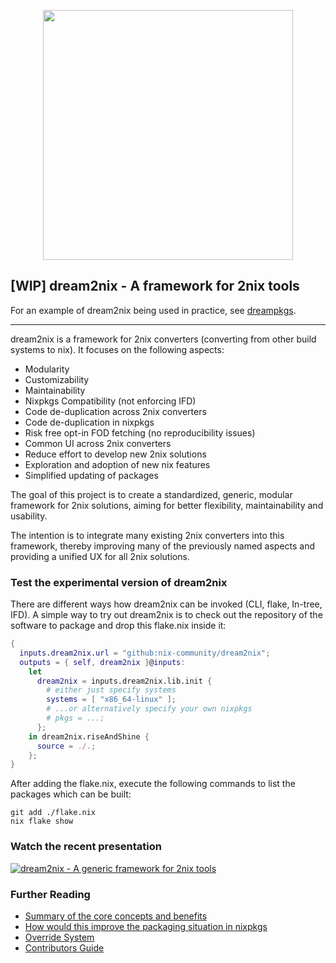 <p align="center">
<img width="400" src="https://gist.githubusercontent.com/DavHau/755fed3774e89c0b9b8953a0a25309fa/raw/e2a12a60ae49aa5eb11b42775abdd1652dbe63c0/dream2nix-01.png">
</p>

## [WIP] dream2nix - A framework for 2nix tools

For an example of dream2nix being used in practice, see [dreampkgs](https://github.com/DavHau/dreampkgs).

---
dream2nix is a framework for 2nix converters (converting from other build systems to nix).
It focuses on the following aspects:

- Modularity
- Customizability
- Maintainability
- Nixpkgs Compatibility (not enforcing IFD)
- Code de-duplication across 2nix converters
- Code de-duplication in nixpkgs
- Risk free opt-in FOD fetching (no reproducibility issues)
- Common UI across 2nix converters
- Reduce effort to develop new 2nix solutions
- Exploration and adoption of new nix features
- Simplified updating of packages

The goal of this project is to create a standardized, generic, modular framework for 2nix solutions, aiming for better flexibility, maintainability and usability.

The intention is to integrate many existing 2nix converters into this framework, thereby improving many of the previously named aspects and providing a unified UX for all 2nix solutions.

### Test the experimental version of dream2nix
There are different ways how dream2nix can be invoked (CLI, flake, In-tree, IFD). A simple way to try out dream2nix is to check out the repository of the software to package and drop this flake.nix inside it:
```nix
{
  inputs.dream2nix.url = "github:nix-community/dream2nix";
  outputs = { self, dream2nix }@inputs:
    let
      dream2nix = inputs.dream2nix.lib.init {
        # either just specify systems
        systems = [ "x86_64-linux" ];
        # ...or alternatively specify your own nixpkgs
        # pkgs = ...;
      };
    in dream2nix.riseAndShine {
      source = ./.;
    };
}
```
After adding the flake.nix, execute the following commands to list the packages which can be built:
```shell
git add ./flake.nix
nix flake show
```

### Watch the recent presentation
[![dream2nix - A generic framework for 2nix tools](https://gist.githubusercontent.com/DavHau/755fed3774e89c0b9b8953a0a25309fa/raw/3c8b2c56f5fca3bf5c343ffc179136eef39d4d6a/dream2nix-youtube-talk.png)](https://www.youtube.com/watch?v=jqCfHMvCsfQ)

### Further Reading

- [Summary of the core concepts and benefits](/docs/concepts-and-benefits.md)
- [How would this improve the packaging situation in nixpkgs](/docs/nixpkgs-improvements.md)
- [Override System](/docs/override-system.md)
- [Contributors Guide](/docs/contributors-guide.md)
